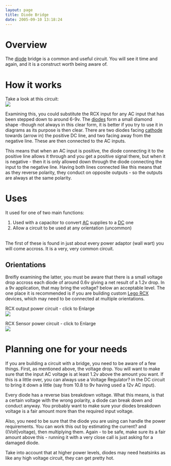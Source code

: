 ```yaml
---
layout: page
title: Diode Bridge
date: 2005-09-10 13:18:24
---
```

<h1  id="Overview">Overview</h1>
<p>The <a class="wiki" href="/wiki/diode.html" title="Diode">diode</a> bridge is a common and useful circuit. You will see it time and again, and it is a construct worth being aware of.
</p>
<p>
</p>
<h1  id="How_it_works">How it works</h1>
<p>Take a look at this circuit:
<br/> <a class="internal" href="browseimage148"> <img class="img-responsive" src="image148&amp;thumb=1"/> </a>
</p>
<p>Examining this, you could substitute the RCX input for any AC input that has been stepped down to around 6-9v. The <a class="wiki" href="/wiki/diode.html" title="Diode">diodes</a> form a small diamond shape -though not always in this clear form, it is better if you try to use it in diagrams as its purpose is then clear. There are two diodes facing <a class="wiki" href="/wiki/cathode.html" title="The Negative Electrode">cathode</a> towards (arrow in) the positive DC line, and two facing away from the negative line. These are then connected to the AC inputs.
</p>
<p>This means that when an AC input is positive, the diode connecting it to the positive line allows it through and you get a positive signal there, but when it is negative - then it is only allowed down through the diode connecting the input to the negative line. Having both lines connected like this means that as they reverse polarity, they conduct on opposite outputs - so the outputs are always at the same polarity.
</p>
<h1  id="Uses">Uses</h1>
<p>It used for one of two main functions:
</p>
<ol><li> Used with a capacitor to convert <a class="wiki" href="/wiki/ac.html" title="Alternating Current">AC</a> supplies to a <a class="wiki" href="/wiki/dc.html" title="Direct Current">DC</a> one
</li><li> Allow a circuit to be used at any orientation (uncommon)
</li></ol><p>
<br/>The first of these is found in just about every power adaptor (wall wart) you will come accross. It is a very, very common circuit.
</p>
<h2  id="Orientations">Orientations</h2>
<p>Breifly examining the latter, you must be aware that there is a small voltage drop accross each diode of around 0.6v giving a net result of a 1.2v drop. In a 9v application, that may bring the voltage<a class="wiki wikinew for-review" title="Create page: Volt">?</a> below an acceptable level. The one place it is recommended is if you are building custom <a class="wiki" href="/wiki/lego_rcx.html" title="The Lego RCX">Lego RCX</a> devices, which may need to be connected at multiple orientations.
</p>
<p>RCX output power circuit - click to Enlarge
<br/> <a class="internal" href="browseimage66"> <img class="img-responsive" src="image66&amp;thumb=1"/> </a>
</p>
<p>RCX Sensor power circuit - click to Enlarge
<br/> <a class="internal" href="browseimage115"> <img class="img-responsive" src="image115&amp;thumb=1"/> </a>
</p>
<h1  id="Planning_one_for_your_needs">Planning one for your needs</h1>
<p>If you are building a circuit with a bridge, you need to be aware of a few things. First, as mentioned above, the voltage drop. You will want to make sure that the input AC voltage is at least 1.2v above the amount you want. If this is a little over, you can always use a Voltage Regulator<a class="wiki wikinew for-review" title="Create page: Voltage Regulator">?</a> in the DC circuit to bring it down a little (say from 10.8 to 9v having used a 12v AC input).
</p>
<p>Every diode has a reverse bias breakdown voltage. What this means, is that a certain voltage with the wrong polarity, a diode can break down and conduct anyway. You probably want to make sure your diodes breakdown voltage is a fair amount more than the required input voltage.
</p>
<p>Also, you need to be sure that the diode you are using can handle the power requirements. You can work this out by estimating the current<a class="wiki wikinew for-review" title="Create page: electrical current">?</a> and ((Volt|voltage), then multiplying them. Again - to be safe, make sure its a fair amount above this - running it with a very close call is just asking for a damaged diode.
</p>
<p>Take into account that at higher power levels, diodes may need heatsinks as like any high voltage circuit, they can get pretty hot.
</p>
